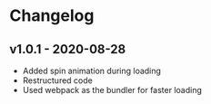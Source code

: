 # Changelog

## v1.0.1 - 2020-08-28

- Added spin animation during loading
- Restructured code
- Used webpack as the bundler for faster loading
